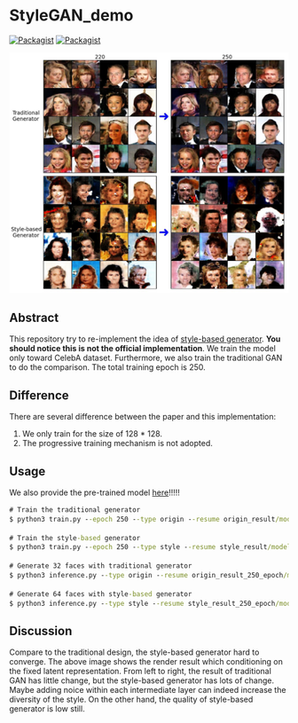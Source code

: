 # StyleGAN_demo
[![Packagist](https://img.shields.io/badge/Pytorch-0.4.1-red.svg)]()
[![Packagist](https://img.shields.io/badge/Torchvision_sunner-18.9.15-yellow.svg)](https://github.com/SunnerLi/Torchvision_sunner)

![](https://github.com/SunnerLi/StyleGAN_demo/blob/master/result.jpeg)

Abstract
---
This repository try to re-implement the idea of [style-based generator](https://arxiv.org/abs/1812.04948). **You should notice this is not the official implementation**. We train the model only toward CelebA dataset. Furthermore, we also train the traditional GAN to do the comparison. The total training epoch is 250. 

Difference
---
There are several difference between the paper and this implementation:
1. We only train for the size of 128 * 128.    
2. The progressive training mechanism is not adopted.    

Usage
---
We also provide the pre-trained model [here](https://drive.google.com/drive/folders/1bM9QesHnLMmaluaC0-hOpBytEi8Gc3BH?usp=sharing)!!!!!
```cmd
# Train the traditional generator
$ python3 train.py --epoch 250 --type origin --resume origin_result/models/latest.pth --det origin_result_250_epoch

# Train the style-based generator
$ python3 train.py --epoch 250 --type style --resume style_result/models/latest.pth --det style_result_250_epoch

# Generate 32 faces with traditional generator
$ python3 inference.py --type origin --resume origin_result_250_epoch/models/latest.pth --num_face 32 

# Generate 64 faces with style-based generator
$ python3 inference.py --type style --resume style_result_250_epoch/models/latest.pth --num_face 64 
```

Discussion
---
Compare to the traditional design, the style-based generator hard to converge. The above image shows the render result which conditioning on the fixed latent representation. From left to right, the result of traditional GAN has little change, but the style-based generator has lots of change. Maybe adding noice within each intermediate layer can indeed increase the diversity of the style. On the other hand, the quality of style-based generator is low still.    